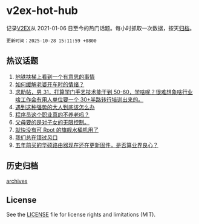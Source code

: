 # v2ex-hot-hub

 记录[V2EX](https://www.v2ex.com/)从 2021-01-06 日至今的热门话题。每小时抓取一次数据，按天[归档](archives)。

`更新时间：2025-10-28 15:11:59 +0800`

## 热议话题

1. [地铁扶梯上看到一个有意思的事情](https://www.v2ex.com/t/1168795)
1. [如何缓解老婆开车时的情绪？](https://www.v2ex.com/t/1168661)
1. [求助帖，男 31，打算学门手艺技术能干到 50-60，学啥呢？很难想象啥行业啥工作会有用人单位要一个 30+半路转行培训出来的。](https://www.v2ex.com/t/1168732)
1. [遇到这种强势的大人到底该怎么办](https://www.v2ex.com/t/1168872)
1. [程序员这个职业真的不养老吗？](https://www.v2ex.com/t/1168799)
1. [父母要的是对子女的无限控制。](https://www.v2ex.com/t/1168679)
1. [就快没有可 Root 的旗舰水桶机用了](https://www.v2ex.com/t/1168736)
1. [我们总在错过风口](https://www.v2ex.com/t/1168671)
1. [五年前买的华硕路由器现在还在更新固件，是否算业界良心？](https://www.v2ex.com/t/1168788)

## 历史归档

[archives](archives)

## License

See the [LICENSE](LICENSE) file for license rights and limitations (MIT).
